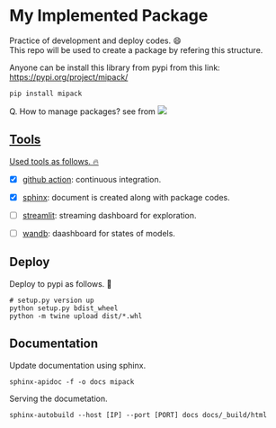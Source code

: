 # My Implemented Package

Practice of development and deploy codes. 😄 <br>
This repo will be used to create a package by refering this structure.

Anyone can be install this library from pypi from this link: https://pypi.org/project/mipack/

```
pip install mipack
```

Q. How to manage packages? see from <a href="https://www.youtube.com/watch?v=Motr7UunBT4&list=PLjAFBrXBY3g59hczbnFa-xu1Tqrtzh1Yn&index=1&t=9s" target="_blank"><img src="https://img.shields.io/badge/YouTube-Dol AI-white?style=plastic&logo=youtube&logoColor=red"/>


## Tools 

Used tools as follows. 🔥

- [x] [github action](https://github.com/features/actions): continuous integration.
- [x] [sphinx](https://www.sphinx-doc.org/en/master): document is created along with package codes.
- [ ] [streamlit](https://streamlit.io/): streaming dashboard for exploration.
- [ ] [wandb](https://wandb.ai/site): daashboard for states of models.


## Deploy

Deploy to pypi as follows. 🥳
```
# setup.py version up
python setup.py bdist_wheel
python -m twine upload dist/*.whl
```

## Documentation

Update documentation using sphinx.
```
sphinx-apidoc -f -o docs mipack
```

Serving the documetation.
```
sphinx-autobuild --host [IP] --port [PORT] docs docs/_build/html
```
